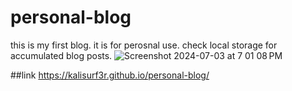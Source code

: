 # personal-blog
this is my first blog.
it is for perosnal use. 
check local storage for accumulated blog posts.
![Screenshot 2024-07-03 at 7 01 08 PM](https://github.com/kalisurf3r/personal-blog/assets/135048388/232e9ed1-0983-477a-97d8-7f2c60c2cb8a)

##link
https://kalisurf3r.github.io/personal-blog/
